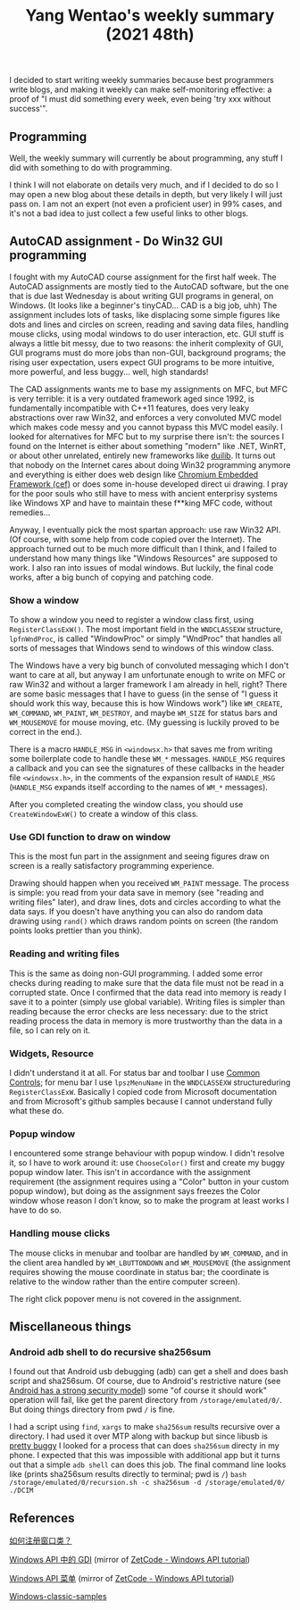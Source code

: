 ﻿---
layout: post
title: "Yang Wentao's weekly summary (2021 48th)"
---
<!-- This Source Code Form is subject to the terms of the Mozilla Public
   - License, v. 2.0. If a copy of the MPL was not distributed with this
   - file, You can obtain one at https://mozilla.org/MPL/2.0/. -->
I decided to start writing weekly summaries because best programmers write blogs, and making it weekly can make self-monitoring effective: a proof of "I must did something every week, even being 'try xxx without success'".

## Programming
Well, the weekly summary will currently be about programming, any stuff I did with something to do with programming.

I think I will not elaborate on details very much, and if I decided to do so I may open a new blog about these details in depth, but very likely I will just pass on. I am not an expert (not even a proficient user) in 99% cases, and it's not a bad idea to just collect a few useful links to other blogs.

## AutoCAD assignment - Do Win32 GUI programming
I fought with my AutoCAD course assignment for the first half week. The AutoCAD assignments are mostly tied to the AutoCAD software, but the one that is due last Wednesday is about writing GUI programs in general, on Windows. (It looks like a beginner's tinyCAD... CAD is a big job, uhh) The assignment includes lots of tasks, like displacing some simple figures like dots and lines and circles on screen, reading and saving data files, handling mouse clicks, using modal windows to do user interaction, etc. GUI stuff is always a little bit messy, due to two reasons: the inherit complexity of GUI, GUI programs must do more jobs than non-GUI, background programs; the rising user expectation, users expect GUI programs to be more intuitive, more powerful, and less buggy... well, high standards!

The CAD assignments wants me to base my assignments on MFC, but MFC is very terrible: it is a very outdated framework aged since 1992, is fundamentally incompatible with C++11 features, does very leaky abstractions over raw Win32, and enforces a very convoluted MVC model which makes code messy and you cannot bypass this MVC model easily. I looked for alternatives for MFC but to my surprise there isn't: the sources I found on the Internet is either about something "modern" like .NET, WinRT, or about other unrelated, entirely new frameworks like [duilib](https://github.com/duilib/duilib). It turns out that nobody on the Internet cares about doing Win32 programming anymore and everything is either does web design like [Chromium Embedded Framework (cef)](https://bitbucket.org/chromiumembedded/cef/src/master/) or does some in-house developed direct ui drawing. I pray for the poor souls who still have to mess with ancient enterprisy systems like Windows XP and have to maintain these f**king MFC code, without remedies...

Anyway, I eventually pick the most spartan approach: use raw Win32 API. (Of course, with some help from code copied over the Internet). The approach turned out to be much more difficult than I think, and I failed to understand how many things like "Windows Resources" are supposed to work. I also ran into issues of modal windows. But luckily, the final code works, after a big bunch of copying and patching code.

### Show a window
To show a window you need to register a window class first, using `RegisterClassExW()`. The most important field in the `WNDCLASSEXW` structure, `lpfnWndProc`, is called "WindowProc" or simply "WndProc" that handles all sorts of messages that Windows send to windows of this window class. 

The Windows have a very big bunch of convoluted messaging which I don't want to care at all, but anyway I am unfortunate enough to write on MFC or raw Win32 and without a larger framework I am already in hell, right? There are some basic messages that I have to guess (in the sense of "I guess it should work this way, because this is how Windows work") like `WM_CREATE`, `WM_COMMAND`, `WM_PAINT`, `WM_DESTROY`,  and maybe `WM_SIZE` for status bars and `WM_MOUSEMOVE` for mouse moving, etc. (My guessing is luckily proved to be correct in the end.).

There is a macro `HANDLE_MSG` in `<windowsx.h>` that saves me from writing some boilerplate code to handle these `WM_*` messages. `HANDLE_MSG` requires a callback and you can see the signatures of these callbacks in the header file `<windowsx.h>`, in the comments of the expansion result of `HANDLE_MSG` (`HANDLE_MSG` expands itself according to the names of `WM_*` messages).

After you completed creating the window class, you should use `CreateWindowExW()` to create a window of this class.

### Use GDI function to draw on window
This is the most fun part in the assignment and seeing figures draw on screen is a really satisfactory programming experience.

Drawing should happen when you received `WM_PAINT` message. The process is simple: you read from your data save in memory (see "reading and writing files" later), and draw lines, dots and circles according to what the data says. If you doesn't have anything you can also do random data drawing using `rand()` which draws random points on screen (the random points looks prettier than you think).

### Reading and writing files
This is the same as doing non-GUI programming. I added some error checks during reading to make sure that the data file must not be read in a corrupted state. Once I confirmed that the data read into memory is ready I save it to a pointer (simply use global variable). Writing files is simpler than reading because the error checks are less necessary: due to the strict reading process the data in memory is more trustworthy than the data in a file, so I can rely on it.

### Widgets, Resource
I didn't understand it at all. For status bar and toolbar I use [Common Controls](https://docs.microsoft.com/en-us/windows/win32/controls/creating-common-controls); for menu bar I use `lpszMenuName`  in the `WNDCLASSEXW` structureduring `RegisterClassExW`. Basically I copied code from Microsoft documentation and from Microsoft's github samples because I cannot understand fully what these do.

### Popup window
I encountered some strange behaviour with popup window. I didn't resolve it, so I have to work around it: use `ChooseColor()` first and create my buggy popup window later. This isn't in accordance with the assignment requirement (the assignment requires using a "Color" button in your custom popup window), but doing as the assignment says freezes the Color window whose reason I don't know, so to make the program at least works I have to do so.

### Handling mouse clicks
The mouse clicks in menubar and toolbar are handled by `WM_COMMAND`, and in the client area handled by `WM_LBUTTONDOWN` and `WM_MOUSEMOVE` (the assignment requires showing the mouse coordinate in status bar; the coordinate is relative to the window rather than the entire computer screen).

The right click popover menu is not covered in the assignment.

## Miscellaneous things
### Android adb shell to do recursive sha256sum
I found out that Android usb debugging (adb) can get a shell and does bash script and sha256sum. Of course, due to Android's restrictive nature (see [Android has a strong security model](https://madaidans-insecurities.github.io/android.html)) some "of course it should work" operation will fail, like get the parent directory from `/storage/emulated/0/`. But doing things directory from pwd `/` is fine.

I had a script using `find`, `xargs` to make `sha256sum` results recursive over a directory. I had used it over MTP along with backup but since libusb is [pretty buggy](https://github.com/whoozle/android-file-transfer-linux) I looked for a process that can does `sha256sum` directy in my phone. I expected that this was impossible with additional app but it turns out that a simple `adb shell` can does this job. The final command line looks like (prints sha256sum results directly to terminal; pwd is `/`)
`bash /storage/emulated/0/recursion.sh -c sha256sum -d /storage/emulated/0/ ./DCIM`

## References
[如何注册窗口类？](https://meishizaolunzi.com/ru-he-zhu-ce-chuang-kou-lei/)

[Windows API 中的 GDI](https://www.kancloud.cn/apachecn/zetcode-zh/1950120) (mirror of [ZetCode - Windows API tutorial](https://zetcode.com/gui/winapi/gdi/))

[Windows API 菜单](https://www.kancloud.cn/apachecn/zetcode-zh/1950113) (mirror of [ZetCode - Windows API tutorial](http://zetcode.com/gui/winapi/menus/))

[Windows-classic-samples](https://github.com/microsoft/Windows-classic-samples)
